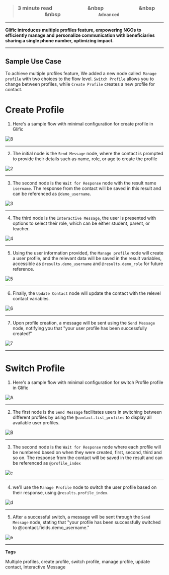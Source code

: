 > ### **3 minute read &nbsp; &nbsp; &nbsp; &nbsp; &nbsp; &nbsp; &nbsp; &nbsp; &nbsp; &nbsp; &nbsp; &nbsp; &nbsp; &nbsp; &nbsp &nbsp; &nbsp; &nbsp; &nbsp; &nbsp; &nbsp; &nbsp; &nbsp; &nbsp; &nbsp; &nbsp; &nbsp; &nbsp; &nbsp; &nbsp &nbsp; &nbsp; &nbsp; &nbsp; &nbsp; &nbsp; &nbsp; &nbsp; &nbsp; &nbsp; &nbsp; &nbsp; &nbsp; &nbsp; &nbsp &nbsp; &nbsp; &nbsp; &nbsp; &nbsp; &nbsp; &nbsp; &nbsp; &nbsp; &nbsp; &nbsp; &nbsp; &nbsp; &nbsp; &nbsp; `Advanced`**
___

**Glific introduces multiple profiles feature, empowering NGOs to efficiently manage and personalize communication with beneficiaries sharing a single phone number, optimizing impact.**

___
## Sample Use Case

To achieve multiple profiles feature, We added a new node called` Manage profile` with two choices to the flow level. `Switch Profile` allows you to change between profiles, while `Create Profile` creates a new profile for contact.


# Create Profile

1.  Here's a sample flow with minimal configuration for create profile in Glific

![8](https://github.com/glific/docs/assets/90472056/e9d125d5-73fd-4c94-8ed8-00362ba9e1e7)

___


2. The initial node is the `Send Message` node, where the contact is prompted to provide their details such as name, role, or age to create the profile

![2](https://github.com/glific/docs/assets/90472056/5cb5141a-8452-4966-a57b-f788e4617973)

___

3. The second node is the `Wait for Response` node with the result name `isername`. The response from the contact will be saved in this result and can be referenced as `@demo_username`.

![3](https://github.com/glific/docs/assets/90472056/ae24afad-bf49-4066-a2aa-c977d54b2f88)

___

4. The third node is the `Interactive Message`, the user is presented with options to select their role, which can be either student, parent, or teacher.

![4](https://github.com/glific/docs/assets/90472056/7eb71142-f078-4712-a555-303811b46b00)

___

5. Using the user information provided, the `Manage profile` node will create a user profile, and the relevant data will be saved in the result variables, accessible as `@results.demo_username` and `@results.demo_role` for future reference.

![5](https://github.com/glific/docs/assets/90472056/50632c81-d701-4e3f-8462-de5e8135d539)

___

6. Finally, the `Update Contact` node will update the contact with the relevel contact variables.

![6](https://github.com/glific/docs/assets/90472056/3352a26c-d473-4411-baff-c02273bd3bf8)

___

7. Upon profile creation, a message will be sent using the `Send Message` node, notifying you that "your user profile has been successfully created!"

![7](https://github.com/glific/docs/assets/90472056/f8df2640-bd4d-462d-8989-da706060669d)

___

# Switch Profile

1.  Here's a sample flow with minimal configuration for switch Profile profile in Glific

![A](https://github.com/glific/docs/assets/90472056/a28c9453-948e-4399-a205-8414e7bb84ee)

___

2. The first node is the `Send Message` facilitates users in switching between different profiles by using the `@contact.list_profiles` to display all available user profiles.

![B](https://github.com/glific/docs/assets/90472056/858acf8d-a009-4a2e-9a31-9ac253337cb4)

___

3.  The second node is the `Wait for Response` node where each profile will be numbered based on when they were created, first, second, third and so on. The response from the contact will be saved in the result and can be referenced as `@profile_index`

![c](https://github.com/glific/docs/assets/90472056/ecac5c43-188b-4fa1-bab9-fa17b1aaf444)

___


4. we'll use the `Manage Profile` node to switch the user profile based on their response, using `@results.profile_index`.

![d](https://github.com/glific/docs/assets/90472056/9cdbf6af-6642-4636-b4c0-769a5f313746)

___

5. After a successful switch, a message will be sent through the `Send Message` node, stating that "your profile has been successfully switched to @contact.fields.demo_username."

![e](https://github.com/glific/docs/assets/90472056/505e664a-282b-450b-a654-daf6241bc512)

___


**Tags**

Multiple profiles, create profile, switch profile, manage profile, update contact, Interactive Message
